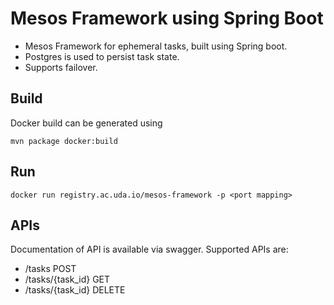 # Mesos Framework using Spring Boot

- Mesos Framework for ephemeral tasks, built using Spring boot. 
- Postgres is used to persist task state. 
- Supports failover. 

## Build
Docker build can be generated using
```
mvn package docker:build
```
## Run
```
docker run registry.ac.uda.io/mesos-framework -p <port mapping>
```

## APIs
Documentation of API is available via swagger. Supported APIs are:
- /tasks POST
- /tasks/{task_id} GET
- /tasks/{task_id} DELETE
